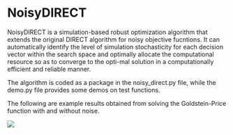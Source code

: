 # NoisyDIRECT
NoisyDIRECT is a simulation-based robust optimization algorithm that extends the original DIRECT algorithm for noisy objective fucntions. It can automatically identify the level of simulation stochasticity for each decision vector within the search space and optimally allocate the computational resource so as to converge to the opti-mal solution in a computationally efficient and reliable manner.

The algorithm is coded as a package in the noisy_direct.py file, while the demo.py file provides some demos on test functions.

The following are example results obtained from solving the Goldstein-Price function with and without noise.

![](demo20%figures/Goldstein-Price-function.png)
